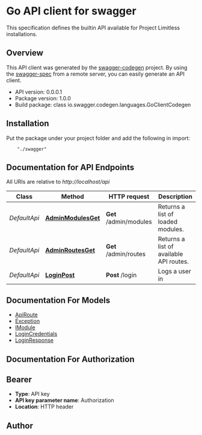 # Go API client for swagger

This specification defines the builtin API available for Project Limitless installations.

## Overview
This API client was generated by the [swagger-codegen](https://github.com/swagger-api/swagger-codegen) project.  By using the [swagger-spec](https://github.com/swagger-api/swagger-spec) from a remote server, you can easily generate an API client.

- API version: 0.0.0.1
- Package version: 1.0.0
- Build package: class io.swagger.codegen.languages.GoClientCodegen

## Installation
Put the package under your project folder and add the following in import:
```
    "./swagger"
```

## Documentation for API Endpoints

All URIs are relative to *http://localhost/api*

Class | Method | HTTP request | Description
------------ | ------------- | ------------- | -------------
*DefaultApi* | [**AdminModulesGet**](docs/DefaultApi.md#adminmodulesget) | **Get** /admin/modules | Returns a list of loaded modules.
*DefaultApi* | [**AdminRoutesGet**](docs/DefaultApi.md#adminroutesget) | **Get** /admin/routes | Returns a list of available API routes.
*DefaultApi* | [**LoginPost**](docs/DefaultApi.md#loginpost) | **Post** /login | Logs a user in


## Documentation For Models

 - [ApiRoute](docs/ApiRoute.md)
 - [Exception](docs/Exception.md)
 - [IModule](docs/IModule.md)
 - [LoginCredentials](docs/LoginCredentials.md)
 - [LoginResponse](docs/LoginResponse.md)


## Documentation For Authorization


## Bearer

- **Type**: API key 
- **API key parameter name**: Authorization
- **Location**: HTTP header


## Author




